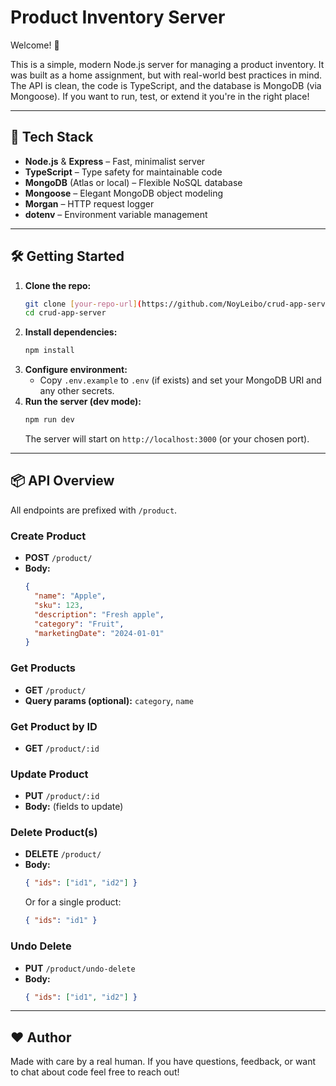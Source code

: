 # Product Inventory Server

Welcome! 👋

This is a simple, modern Node.js server for managing a product inventory. It was built as a home assignment, but with real-world best practices in mind. The API is clean, the code is TypeScript, and the database is MongoDB (via Mongoose). If you want to run, test, or extend it you're in the right place!

---

## 🚀 Tech Stack
- **Node.js** & **Express** – Fast, minimalist server
- **TypeScript** – Type safety for maintainable code
- **MongoDB** (Atlas or local) – Flexible NoSQL database
- **Mongoose** – Elegant MongoDB object modeling
- **Morgan** – HTTP request logger
- **dotenv** – Environment variable management

---

## 🛠️ Getting Started

1. **Clone the repo:**
   ```bash
   git clone [your-repo-url](https://github.com/NoyLeibo/crud-app-server.git)
   cd crud-app-server
   ```
2. **Install dependencies:**
   ```bash
   npm install
   ```
3. **Configure environment:**
   - Copy `.env.example` to `.env` (if exists) and set your MongoDB URI and any other secrets.
4. **Run the server (dev mode):**
   ```bash
   npm run dev
   ```
   The server will start on `http://localhost:3000` (or your chosen port).

---

## 📦 API Overview

All endpoints are prefixed with `/product`.

### Create Product
- **POST** `/product/`
- **Body:**
  ```json
  {
    "name": "Apple",
    "sku": 123,
    "description": "Fresh apple",
    "category": "Fruit",
    "marketingDate": "2024-01-01"
  }
  ```

### Get Products
- **GET** `/product/`
- **Query params (optional):** `category`, `name`

### Get Product by ID
- **GET** `/product/:id`

### Update Product
- **PUT** `/product/:id`
- **Body:** (fields to update)

### Delete Product(s)
- **DELETE** `/product/`
- **Body:**
  ```json
  { "ids": ["id1", "id2"] }
  ```
  Or for a single product:
  ```json
  { "ids": "id1" }
  ```

### Undo Delete
- **PUT** `/product/undo-delete`
- **Body:**
  ```json
  { "ids": ["id1", "id2"] }
  ```
  
---

## ❤️ Author
Made with care by a real human. If you have questions, feedback, or want to chat about code feel free to reach out!
